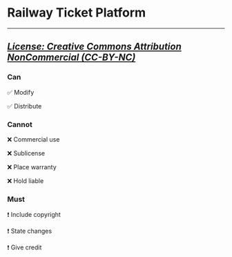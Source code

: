 # Railway Ticket Platform

---

## *[License: Creative Commons Attribution NonCommercial (CC-BY-NC)](https://tldrlegal.com/license/creative-commons-attribution-noncommercial-(cc-nc)#fulltext)*

### Can

:white_check_mark: Modify

:white_check_mark: Distribute

### Cannot

:x: Commercial use

:x: Sublicense

:x: Place warranty

:x: Hold liable

### Must

:heavy_exclamation_mark: Include copyright

:heavy_exclamation_mark: State changes

:heavy_exclamation_mark: Give credit

